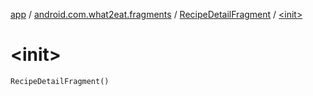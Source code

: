 [app](../../index.md) / [android.com.what2eat.fragments](../index.md) / [RecipeDetailFragment](index.md) / [&lt;init&gt;](./-init-.md)

# &lt;init&gt;

`RecipeDetailFragment()`